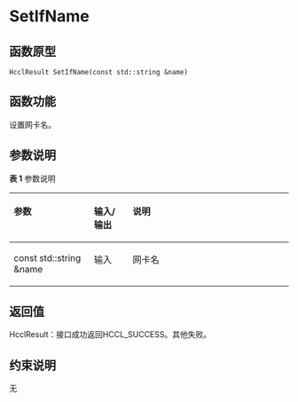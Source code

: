 # SetIfName 

## 函数原型<a name="zh-cn_topic_0000001929299746_section1455mcpsimp"></a>

```
HcclResult SetIfName(const std::string &name)
```

## 函数功能<a name="zh-cn_topic_0000001929299746_section1458mcpsimp"></a>

设置网卡名。

## 参数说明<a name="zh-cn_topic_0000001929299746_section1461mcpsimp"></a>

**表 1**  参数说明

<a name="zh-cn_topic_0000001929299746_table1463mcpsimp"></a>
<table><thead align="left"><tr id="zh-cn_topic_0000001929299746_row1470mcpsimp"><th class="cellrowborder" valign="top" width="28.71%" id="mcps1.2.4.1.1"><p id="zh-cn_topic_0000001929299746_p1472mcpsimp"><a name="zh-cn_topic_0000001929299746_p1472mcpsimp"></a><a name="zh-cn_topic_0000001929299746_p1472mcpsimp"></a>参数</p>
</th>
<th class="cellrowborder" valign="top" width="13.86%" id="mcps1.2.4.1.2"><p id="zh-cn_topic_0000001929299746_p1474mcpsimp"><a name="zh-cn_topic_0000001929299746_p1474mcpsimp"></a><a name="zh-cn_topic_0000001929299746_p1474mcpsimp"></a>输入/输出</p>
</th>
<th class="cellrowborder" valign="top" width="57.43000000000001%" id="mcps1.2.4.1.3"><p id="zh-cn_topic_0000001929299746_p1476mcpsimp"><a name="zh-cn_topic_0000001929299746_p1476mcpsimp"></a><a name="zh-cn_topic_0000001929299746_p1476mcpsimp"></a>说明</p>
</th>
</tr>
</thead>
<tbody><tr id="zh-cn_topic_0000001929299746_row1478mcpsimp"><td class="cellrowborder" valign="top" width="28.71%" headers="mcps1.2.4.1.1 "><p id="zh-cn_topic_0000001929299746_p1480mcpsimp"><a name="zh-cn_topic_0000001929299746_p1480mcpsimp"></a><a name="zh-cn_topic_0000001929299746_p1480mcpsimp"></a>const std::string &amp;name</p>
</td>
<td class="cellrowborder" valign="top" width="13.86%" headers="mcps1.2.4.1.2 "><p id="zh-cn_topic_0000001929299746_p1482mcpsimp"><a name="zh-cn_topic_0000001929299746_p1482mcpsimp"></a><a name="zh-cn_topic_0000001929299746_p1482mcpsimp"></a>输入</p>
</td>
<td class="cellrowborder" valign="top" width="57.43000000000001%" headers="mcps1.2.4.1.3 "><p id="zh-cn_topic_0000001929299746_p1484mcpsimp"><a name="zh-cn_topic_0000001929299746_p1484mcpsimp"></a><a name="zh-cn_topic_0000001929299746_p1484mcpsimp"></a>网卡名</p>
</td>
</tr>
</tbody>
</table>

## 返回值<a name="zh-cn_topic_0000001929299746_section1485mcpsimp"></a>

HcclResult：接口成功返回HCCL\_SUCCESS。其他失败。

## 约束说明<a name="zh-cn_topic_0000001929299746_section1488mcpsimp"></a>

无

